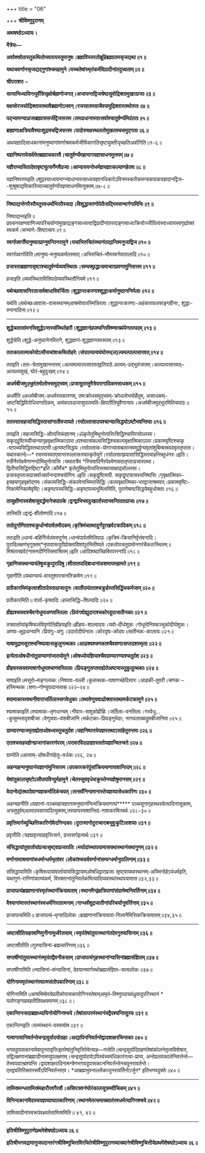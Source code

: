+++
title = "06"

+++
**श्रीविष्णुपुराणम्**

**अथषष्ठोऽध्यायः।**

**मैत्रेयः—**

**अर्वाक्स्रोतास्तुकथितोभवतायस्तुमानुषः।ब्रह्मविस्तरतोब्रूहिब्रह्मातमसृजद्यथा॥१॥**

**यथाचवर्णानसृजद्यद्गुणांश्चमहामुने।यच्चतेषांस्मृतंकर्मविप्रादीनांतदुच्यताम्॥२॥**

**श्रीपराशरः** **–**

**सत्याभिध्यायिनःपूर्वंसिसृक्षोर्बह्मणोजगत्।अजायन्तद्विजश्रेष्ठसुवोद्रिक्तामुखात्प्रजाः॥३॥**

**वक्षसोरजसोद्रिक्तास्तथावैब्रह्मणोऽभवन्।रजसातमसाचैवसमुद्रिक्तास्तथोरुतः॥४॥**

**पद्भ्यामन्याःप्रजाब्रह्माससर्जद्विजसत्तम।तमःप्रधानास्ताःसर्वाश्चातुर्वर्ण्यमिदंततः॥५॥**

**ब्राह्मणाःक्षत्रियावैश्याःशुद्राश्चद्विजसत्तम।पादोरुवक्षस्थलतोमुखतश्चसमुद्गताः॥६॥**

अथयज्ञादिसाधकानांमनुष्याणांवर्णाश्रमकर्मजीविकागतिसृष्ट्युक्तीःपृच्छतिअर्वागिति॥१-६॥

**यज्ञनिष्पत्तयेसर्वमेतब्रह्माचकारवै।चातुर्वर्ण्यंमहाभागयज्ञसाधनमुत्तमम्॥७॥**

**यज्ञैराप्यायितादेवावृष्ट्युत्सर्गेणवैप्रजाः।आप्याययन्तेधर्मज्ञयज्ञाःकल्याणहेतवः॥८॥**

यज्ञनिष्पत्तयइति॥शूद्रस्याध्ययनाग्न्याधानतत्साध्ययज्ञानधिकारेऽपिनमस्कारैकमन्त्रकपाकयज्ञदानद्विज- -शुश्रूषाद्यघिकारित्वाच्चातुर्वर्ण्यंयज्ञसाधनमित्युक्तम्॥७-८॥

****

**निष्पाद्यन्तेनरैस्तैस्तुस्वधर्माभिरतैस्सदा।विशुद्धाचरणोपेतैःसद्भिस्सन्मार्गगामिभिः॥९॥**

निष्पाद्यन्तइति॥प्रवचनरक्षणवाणिज्यपरिचर्याणांमुखाद्यङ्गसाध्यत्वाद्विप्रादीनांतत्तदङ्गसाध्यःक्रियोज्जीवित्वंस्वाध्यायस्वगृह्योक्तंस्वकर्म।सन्मार्गः-शिष्टाचारः॥९॥

**स्वर्गापवर्गोंमानुष्यात्प्राप्नुवन्तिनरामुने।यचाभिरुचितंस्थानंतद्यान्तिमनुजाद्विज॥१०॥**

स्वर्गापवर्गाविति॥मानुष्य-मनुष्यकर्मतस्मात्।अभिरुचितं–भौमस्वर्गपातालादि॥१०॥

**प्रजास्ताब्रह्मणासृष्टाश्चातुर्वर्ण्यव्यवस्थिताः।सम्यक्छ्रद्धाःसमाचारप्रवणामुनिसत्तम॥११॥**

प्रजाइति॥व्यवस्थितावितिपाठेव्यवस्थितौनियमे॥११॥

**यथेच्छावासनिरताःसर्वबाधाविवर्जिताः।शुद्धान्तःकरणाश्शुद्धाःकर्मानुष्ठाननिर्मलाः॥१२॥**

यथेति॥यथेच्छःआवासः-वासस्थानम्आश्रमोवातस्मिन्निरताः।शुद्धान्तःकरणाः-अहंकारफलसङ्गहीनाः, शुद्धाः-स्नानादिना॥१२॥

****

**शुद्धेचतासांमनसिशुद्धेऽन्तस्संस्थितेहरौ।शुद्धज्ञानंप्रपश्यन्तिविष्ण्वाख्यंयेनतत्पदम्॥१३॥**

शुद्धेचेति॥शुद्धे-अनुष्ठानेनविरागे, शुद्धज्ञानं-शुद्धज्ञानस्वरूपम्॥१३॥

**ततःकालात्माकोयोऽसौसचांशःकथितोहरेः।संपातयत्यघंघोरम(ल)ल्पमल्पाल्पसारवत्॥१४॥**

ततइति।ततः-त्रेतामुखानन्तरम्।अल्पमल्पाल्पसारवत्इतिपाठे.अल्पम्-उद्भूतंजातम्।अल्पाल्पसारवत्–अत्यल्पसुखं, घोरं-बहुदुःखम्॥१४॥

**अधर्मबीजमु*द्भू*तंतमोलोभसमुद्भवम्।प्रजासुतासुमैत्रेयरागादिकमसाधकम्॥१५॥**

अधर्मेति॥अधर्मबीजम्-अधर्मस्यकारणम्, तमःक्रोधसमुद्भवम्-क्रोधलोभयोर्हेतुम्, असाधकम्-अष्टसिद्धिविरोधिरागादिकम्, अयंकालःप्रजासुपातयति-क्षिपतीतिपूर्वेणान्वयः।अधर्मबीजमुद्भूतमितिचपाठः॥१५॥

**ततस्सासहजासिद्धिस्तासांनातीवजायते।रसोल्लासादयश्चान्याःसिद्धयोऽष्टौभवन्तियाः॥१६॥**

ततइति।सहजासिद्धिः-औत्पत्तिकंज्ञानम्।ॐकृतेतुमिथुनोत्पत्तिःसिद्धिश्चापिरसोल्लसा।सकृद्द्वृष्टिमयीचान्यागृहवृक्षात्मिकाऽपरा॥पश्चात्संकल्पसिद्धिश्चकल्पवृक्षात्मिकाऽपरा।प्रकामवृष्टिश्चाकृ -ष्टपच्यसिद्धिस्तथाऽष्टमी॥इत्यष्टसिद्धयः।रसोल्लासः-योगाभ्यासबलात्स्वमूर्द्धन्यमृतांशुबिम्बस्रवदमृततृप्तता।यथास्कान्दे—\* रसस्यस्वतएवान्तरुल्लासःस्यात्कृतेयुगे।रसोलसाखयासासिद्धिस्तयाहन्तिक्षुधंनरः॥इति।स्त्रीनैरपेक्ष्येणानन्दोमिथुनोत्पत्तिः।यथातत्रैव \*स्त्रियादिनैरपेक्ष्येणसदातृप्ताःप्रजास्तथा।द्वितीयासिद्धिरुद्दिष्टा\*इति।कौर्मेच\* कृतेतुमिथुनोत्पत्तिस्तथासाक्षाद्रसोल्लसा।प्रजास्तृप्ताःसदासर्वाःसर्वानन्दाश्चयोगिनः॥इति।सकृद्वृष्टिमयी. सकृद्वृष्ट्यासस्यनिष्पत्तिः।गृवृक्षात्मिका–इच्छयागृहवृक्षोद्गमः।संकल्पसिद्धिः-संकल्पेनाभिमतसिद्धिः।कल्पवृक्षात्मिका-भरद्वाजाश्रमवत्।प्रकामवृष्टिः-निकामेनिकामेवृष्टिः।अकृष्टपच्यसिद्धिः-अकृष्टपच्यभूमित्वमिति, पुराणेष्वष्टसिद्धयेबहुधोक्ताः॥१६॥

**तासुक्षीणास्वशेषासुवर्द्धमानेचपातके।द्वन्द्वाभिभवदुःखार्तास्ताभवन्तिततःप्रजाः॥१७॥**

तास्विति॥द्वन्द्वं-शीतोष्णादि॥१७॥

**ततोदुर्गाणिताश्चक्रुर्धान्वंपार्वतमौदकम्।कृत्रिमंचतथादुर्गंपुरखर्वटकादिकम्॥१८॥**

ततःइति॥धान्वं-बहिर्निर्जलंमरुदुर्गम्।धान्वंपार्वतमितिपाठः।कृत्रिमं-क्रियानिर्वृत्तंवनादि।पुरादिलक्षणंभृगूक्तम्\*नृपावासःपुरीप्रोक्ताविशांपुरमितीष्यते।एकतोयत्रतुग्रामोनगरंचैकतःस्थितम्॥मिश्रंतत्खर्वटंनामनदीगिरिसमाश्रितम्॥इति।आदिशब्दाच्छिबिरपत्तनादि॥१८॥

**गृहाणिचयथान्यायंतेषुचक्रुःपुरादिषु।शीतातपादिबाधानांअशमायमहामते॥१९॥**

गृहाणीति॥यथान्यायं-वास्तुशास्त्रानतिक्रमेण॥१९॥

**प्रतीकारमिमंकृत्वाशीतादेस्ताःप्रजाःपुनः।वार्तोपायंततश्चक्रुर्हस्तसिद्धिंचकर्मजाम्॥२०॥**

प्रतीकारमिति॥ वार्ता-कृष्यादिः।हस्तसिद्धिः–शिल्पादिः॥२०॥

**व्रीह्यश्चयवाश्चैवगोधूमाअणवस्तिलाः।प्रियंगवोह्युदाराश्चकोरदूपाःसतीनकाः॥२१॥**

तत्रवार्तायांकृषिफलंविवृणोतिव्रीहयइति॥व्रीहयः-शाल्यादयः।यवो–दीर्धशूकः।गोधूमोनिश्कञ्चुकोदीर्घशुकः।अणवः-क्षुद्रधान्यानि।प्रियंगुः-अंगुः।उदारोदीर्घनालः।कोरदृषः-कोदवः॥सतीनकः-कालायः॥२१॥

**माषामुद्रामसूराश्चनिष्पावाःसकुलुनत्थकाः।आढक्यश्चणकाश्चैवशणाःसप्तदशस्मृताः॥२२॥**

**इत्येताओषधीनांतुग्राम्याणांजातयोमुने।ओषध्योयज्ञियाश्चैवग्राम्यारण्याश्चतुर्दश॥२३॥**

**व्रीहयस्सयवामाषागोधूमाश्चाणवस्तिलाः।प्रियङ्गुसप्तमाह्येतेअष्टमास्तुकुलुत्थकाः॥२४॥**

माषाइति॥मसूरो–मङ्गल्यकः।निष्पावः-वल्ली।कुलत्थकः-पाषाणच्छेदिसारः।आढकी-तुवरी।चणकः –हरिमन्थकः।शणः–गोण्युपादानत्वक्॥२२–२४॥

**श्यामाकास्त्वथनीवाराजर्तिलास्सगवेधुकाः।तथावेणुयवाःप्रोक्तास्तथामर्कटकामुने॥२५॥**

श्यामाकाइतिं॥श्यामाकः-तृणधान्यम्।नीवारः-सशूकोव्रीहिः।जर्तिलाः-वनतिलाः।गरवेधु… -कुसुम्भसदृशबीजाः।वेणुयवाः–वंशबीजानि।मर्कटकाः-प्रियङ्गुभेदाः; नागवलाख्यद्रुमबीजानिवा॥२५॥

**ग्राम्यारण्याःस्मृताह्येताओषध्यस्तुचतुर्दश।यज्ञनिष्पत्तयेयज्ञस्तथाऽसांहेतुरुत्तमः॥२६॥**

**एताश्चसहयज्ञेनप्रजानांकारणंपरम्।परावरविदःप्राज्ञास्ततोयज्ञान्वितन्वते॥२७॥**

ग्राम्येति॥आसाम्-ओषधीनांहेतुः-वर्धकः॥२६, २७॥

**अहन्यहन्यनुष्ठानंयज्ञानांमुनिसत्तम।उपकारकरंपुंसांक्रियमाणाघशान्तिदम्॥२८॥**

**येषांतुकालसृष्टोऽसौपापविन्दुर्महामुने।चेतस्सुववृधेचक्रुस्तेनयज्ञेषुमानसम्॥२९॥**

**वेदान्वेद्यंतथादेवान्यज्ञकर्मादिकंचयत्।तत्सर्वंनिन्दमानास्तेयज्ञव्यासेधकारिणः॥३०॥**

अहन्यहनीति॥यज्ञानां-पञ्चमहायज्ञानामनुष्ठानंनित्यंक्रियमाणाघं**\*** पञ्चसूनागृहस्थस्येत्यादिनासूक्तम्, अत्रतुपूर्वम्अल्पाल्पसारवदित्युक्तम्,तस्याघस्यशान्तिदं-नाशकरमित्यर्थः॥२८–३०॥

**प्रवृत्तिमार्गव्युच्छित्तिकारिणोवेदनिन्दकाः।दुरात्मानोदुराचाराबभूवुःकुटिलाशयाः॥३१॥**

प्रवृत्तीति।यज्ञप्रवृत्त्याप्रवृत्तिःसर्गः, प्रजासर्गइत्यर्थः॥३१॥

**संसिद्धायांतुवार्तायांप्रजाःसृष्ट्वाप्रजापतिः।मर्यादांस्थापयामासयथास्थानंयथागुणम्॥३२॥**

**वर्णानामाश्रमाणांचधर्मान्धर्मभृतांवर।लोकांश्चसर्ववर्णानांसम्यग्धर्मानुपालिनाम्॥३३॥**

संसिद्धायामिति।कृषिरूपायांवार्तायांसंसिद्धायाम्ओषधिद्वाराप्रजाः सृष्ट्वायथास्थानम्-अस्मिन्देहेऽयंधर्मइति, यथागुणं-रागिणांकाम्यंकर्म, विरक्तानांतुनिवर्तकमित्यादिव्यवस्थांस्थापयामास॥३२,३३॥

**प्राजापत्यंब्राह्मणानांस्मृतंस्थानंक्रियावताम्।स्थानमैन्द्रंक्षत्रियाणांसंग्रामेष्वनिवर्तिनाम्॥३४॥**

**वैश्यानांमारुतंस्थानंस्वधर्मनिरतात्मनाम्।गान्धर्वंशुद्रजातीनांपरिचर्यानुवर्त्तिनाम्॥३५॥**

प्राजापत्यमिति॥ प्राजापत्यं–भृग्वादिलोकः।ब्राह्मणानांक्रियावतां-नित्यनैमित्तिकक्रियावताम्॥३४,३५॥

****

**अष्टाशीतिसहस्राणिमुनीनामूर्ध्वरेतसाम्।स्मृतंतेषांतुयत्स्थानंतदेवगुरुवासिनाम्॥३६॥**

अष्टाशीतीति॥गुरुवासिनां-ब्रह्मचारिणाम्॥३६॥

**सप्तर्षीणांतुयत्स्थानंस्मृतंतद्वैवनौकसाम्।प्राजापत्यंगृहस्थानांन्यासिनांब्रह्मसंज्ञितम्॥३७॥**

सप्तर्षीणामिति॥न्यासिनां–संन्यासिनां, देवयानमार्गस्थोब्रह्मसंज्ञितः-सत्यलोकः॥३७॥

**योगिनाममृतंस्थानंस्वात्मसंतोपकारिणाम्॥३८॥**

योगिनामिति॥आश्रमिष्वेवयेप्रतीकोपासकायोगिनस्तेषाम्अमृतं–विष्णुपदाख्यंध्रुवादुपरिस्थानं \* यतोगङ्गाप्रवहतीतिवक्ष्यमाणम्॥३८॥।

**एकान्तिनःसदाब्रह्मध्यायिनोयोगिनश्चये।तेषांतत्परमंस्थानंयद्वैपश्यन्तिसुरयः॥३९॥**

एकान्तिनइति।परमंस्थानं-परमव्योम॥३९॥

**गत्वागत्वानिवर्तन्तेचन्द्रसूर्यादयोग्रहाः।अद्यापिननिवर्तन्तेद्वादशाक्षरचिन्तकाः॥४०॥**

भगवदुपासकानामेवापुनरावृत्तिःइतरेषांतुनिवृत्तिरेवेत्याह—गत्वेति॥चन्द्रसूर्यादिग्रहणंतेषांकोलनेतृत्वविशेषात, तद्विलक्षणानांब्रह्मादीनामप्युपलक्षणम्।चन्द्रसूर्यादयोऽपिस्वंस्वमंधिकारंगत्वा-प्राप्य, अन्तेप्रलयकालेनिवर्त्तन्ते—तेस्वपदात्भ्रंश्यन्ति।द्वादशाक्षरादिनामन्त्रेणभगवदुपासकाःननिवर्त्तन्तेनचपुनरावर्तन्ते।एतद्व्यतिरिक्तास्सर्वेऽपिनिवर्तन्तएव। \*आब्रह्मभुवनाल्लोकाःपुनरावर्तिनोऽर्जुन\* इतिभगवदुक्तेः॥४०॥

****

**तामिस्रमन्धतामिस्रंमहारौरवगैरवौ।असिपत्रवनंघोरंकालसूत्रमवीचिकम्॥४१॥**

**विनिन्दकानांवेदस्ययज्ञव्याघातकारिणाम्।स्थानमेतत्समाख्यातंस्वधर्मत्यागिनश्चये॥४२॥**

तामिस्रादीनांस्वरूपंवक्ष्यतेतामिस्रमिति॥ ४१, ४२॥

****

**इतिश्रीविष्णुपुराणेप्रथमेशेषष्ठोऽध्यायः॥६॥**

**इतिश्रीभगवद्रामानुजपदान्तरंगश्रीविष्णुचित्तविरचितेश्रीविष्णुपुराणव्याख्यानेश्रीविष्णुचित्तीयेप्रथमेंशेषष्ठोऽध्यायः॥६॥**
